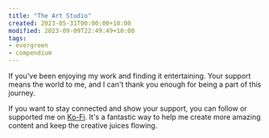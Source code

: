 ```yaml
---
title: "The Art Studio"
created: 2023-05-31T00:00:00+10:00
modified: 2023-09-09T22:49:49+10:00
tags:
- evergreen
- compendium
---
```


If you've been enjoying my work and finding it entertaining. Your support means the world to me, and I can't thank you enough for being a part of this journey.

If you want to stay connected and show your support, you can follow or supported me on [Ko-Fi](https://ko-fi.com/errbufferoverfl). It's a fantastic way to help me create more amazing content and keep the creative juices flowing.